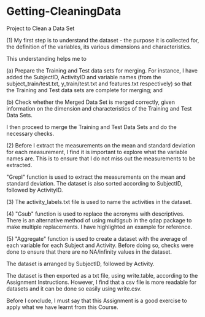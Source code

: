 # Getting-CleaningData
Project to Clean a Data Set

(1) My first step is to understand the dataset - the purpose it is collected for, the definition of the variables, its various dimensions and characteristics.

This understanding helps me to 

(a) Prepare the Training and Test data sets for merging. For instance, I have added the SubjectID, ActivityID and variable names (from the subject_train/test.txt, y_train/test.txt and features.txt respectively) so that the Training and Test data sets are complete for merging; and

(b) Check whether the Merged Data Set is merged correctly, given information on the dimension and characteristics of the Training and Test Data Sets.

I then proceed to merge the Training and Test Data Sets and do the necessary checks.

(2) Before I extract the measurements on the mean and standard deviation for each measurement, I find it is important to explore what the variable names are. This is to ensure that I do not miss out the measurements to be extracted.

"Grepl" function is used to extract the measurements on the mean and standard deviation.
The dataset is also sorted according to SubjectID, followed by ActivityID.

(3) The activity_labels.txt file is used to name the activities in the dataset.

(4) "Gsub" function is used to replace the acronyms with descriptives. There is an alternative method of using multigsub in the qdap package to make multiple replacements. I have highlighted an example for reference.

(5) "Aggregate" function is used to create a dataset with the average of each variable for each Subject and Activity. Before doing so, checks were done to ensure that there are no NA/infinity values in the dataset.

The dataset is arranged by SubjectID, followed by Activity.

The dataset is then exported as a txt file, using write.table, according to the Assignment Instructions. However, I find that a csv file is more readable for datasets and it can be done so easily using write.csv.

Before I conclude, I must say that this Assignment is a good exercise to apply what we have learnt from this Course.

